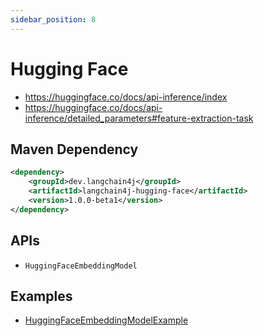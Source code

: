 ```yaml
---
sidebar_position: 8
---
```


# Hugging Face

- https://huggingface.co/docs/api-inference/index
- https://huggingface.co/docs/api-inference/detailed_parameters#feature-extraction-task

## Maven Dependency

```xml
<dependency>
    <groupId>dev.langchain4j</groupId>
    <artifactId>langchain4j-hugging-face</artifactId>
    <version>1.0.0-beta1</version>
</dependency>
```

## APIs

- `HuggingFaceEmbeddingModel`


## Examples

- [HuggingFaceEmbeddingModelExample](https://github.com/langchain4j/langchain4j-examples/blob/main/other-examples/src/main/java/embedding/model/HuggingFaceEmbeddingModelExample.java)

